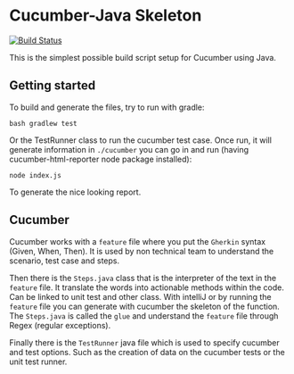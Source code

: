 # Cucumber-Java Skeleton

[![Build Status](https://travis-ci.org/cucumber/cucumber-java-skeleton.svg?branch=master)](https://travis-ci.org/cucumber/cucumber-java-skeleton)

This is the simplest possible build script setup for Cucumber using Java.

## Getting started

To build and generate the files, try to run with gradle: 
```
bash gradlew test
```

Or the TestRunner class to run the cucumber test case.
Once run, it will generate information in `./cucumber` you can go in and run (having cucumber-html-reporter node package installed):

```
node index.js
```

To generate the nice looking report.

## Cucumber

Cucumber works with a `feature` file where you put the `Gherkin` syntax (Given, When, Then).
It is used by non technical team to understand the scenario, test case and steps.

Then there is the `Steps.java` class that is the interpreter of the text in the `feature` file.
It translate the words into actionable methods within the code. Can be linked to unit test and other class.
With intelliJ or by running the `feature` file you can generate with cucumber the skeleton of the function.
The `Steps.java` is called the `glue` and understand the `feature` file through Regex (regular exceptions).

Finally there is the `TestRunner` java file which is used to specify cucumber and test options.
Such as the creation of data on the cucumber tests or the unit test runner. 
